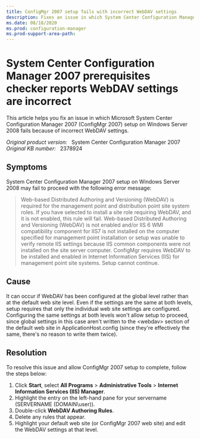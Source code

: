 ```yaml
---
title: ConfigMgr 2007 setup fails with incorrect WebDAV settings
description: Fixes an issue in which System Center Configuration Manager 2007 setup on Windows Server 2008 fails because of incorrect WebDAV settings.
ms.date: 08/18/2020
ms.prod: configuration-manager
ms.prod-support-area-path: 
---
```

# System Center Configuration Manager 2007 prerequisites checker reports WebDAV settings are incorrect

This article helps you fix an issue in which Microsoft System Center Configuration Manager 2007 (ConfigMgr 2007) setup on Windows Server 2008 fails because of incorrect WebDAV settings.

_Original product version:_ &nbsp; System Center Configuration Manager 2007  
_Original KB number:_ &nbsp; 2378924

## Symptoms

System Center Configuration Manager 2007 setup on Windows Server 2008 may fail to proceed with the following error message:

> Web-based Distributed Authoring and Versioning (WebDAV) is required for the management point and distribution point site system roles. If you have selected to install a site role requiring WebDAV, and it is not enabled, this rule will fail. Web-based Distributed Authoring and Versioning (WebDAV) is not enabled and/or IIS 6 WMI compatibility component for IIS7 is not installed on the computer specified for management point installation or setup was unable to verify remote IIS settings because IIS common components were not installed on the site server computer. ConfigMgr requires WebDAV to be installed and enabled in Internet Information Services (IIS) for management point site systems. Setup cannot continue.

## Cause

It can occur if WebDAV has been configured at the global level rather than at the default web site level. Even if the settings are the same at both levels, setup requires that only the individual web site settings are configured. Configuring the same settings at both levels won't allow setup to proceed, since global settings in this case aren't written to the \<webdav> section of the default web site in ApplicationHost.config (since they're effectively the same, there's no reason to write them twice).

## Resolution

To resolve this issue and allow ConfigMgr 2007 setup to complete, follow the steps below:

1. Click **Start**, select **All Programs** > **Administrative Tools** > **Internet Information Services (IIS) Manager**.
2. Highlight the entry on the left-hand pane for your servername (SERVERNAME (DOMAIN\user)).
3. Double-click **WebDAV Authoring Rules**.
4. Delete any rules that appear.
5. Highlight your default web site (or ConfigMgr 2007 web site) and edit the WebDAV settings at that level.

